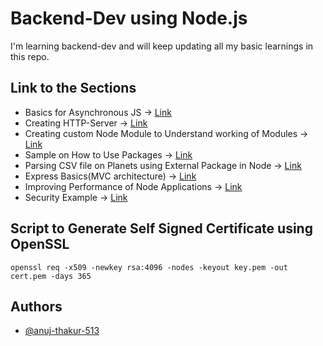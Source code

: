 # Backend-Dev using Node.js

I'm learning backend-dev and will keep updating all my basic learnings in this repo.

## Link to the Sections
* Basics for Asynchronous JS -> [Link](https://github.com/anuj-thakur-513/learn-backend/tree/main/basics-async-js)
* Creating HTTP-Server -> [Link](https://github.com/anuj-thakur-513/learn-backend/tree/main/http-server)
* Creating custom Node Module to Understand working of Modules -> [Link](https://github.com/anuj-thakur-513/learn-backend/tree/main/nodejs-module-system)
* Sample on How to Use Packages -> [Link](https://github.com/anuj-thakur-513/learn-backend/tree/main/package-example)
* Parsing CSV file on Planets using External Package in Node -> [Link](https://github.com/anuj-thakur-513/learn-backend/tree/main/planets-project)
* Express Basics(MVC architecture) -> [Link](https://github.com/anuj-thakur-513/learn-backend/tree/main/express)
* Improving Performance of Node Applications -> [Link](https://github.com/anuj-thakur-513/learn-backend/tree/main/performance-example)
* Security Example -> [Link](https://github.com/anuj-thakur-513/learn-backend/tree/main/security-example)

## Script to Generate Self Signed Certificate using OpenSSL
```
openssl req -x509 -newkey rsa:4096 -nodes -keyout key.pem -out cert.pem -days 365
```
  
## Authors

- [@anuj-thakur-513](https://github.com/anuj-thakur-513/)

